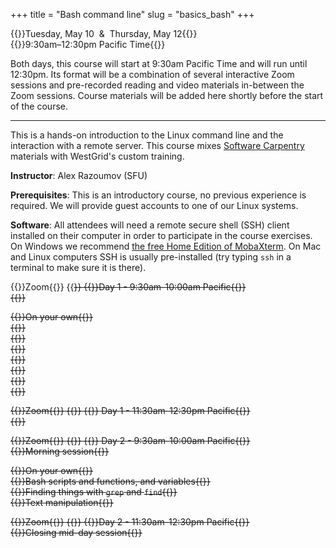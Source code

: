 +++
title = "Bash command line"
slug = "basics_bash"
+++

{{<cor>}}Tuesday, May 10 &nbsp;&&nbsp; Thursday, May 12{{</cor>}}\
{{<cgr>}}9:30am–12:30pm Pacific Time{{</cgr>}}

Both days, this course will start at 9:30am Pacific Time and will run until 12:30pm. Its format will be a combination of
several interactive Zoom sessions and pre-recorded reading and video materials in-between the Zoom sessions. Course
materials will be added here shortly before the start of the course.

---

This is a hands-on introduction to the Linux command line and the interaction with a remote server. This course mixes <a
href="https://software-carpentry.org" target="_blank">Software Carpentry</a> materials with WestGrid's custom training.

**Instructor**: Alex Razoumov (SFU)

**Prerequisites**: This is an introductory course, no previous experience is required. We will provide
guest accounts to one of our Linux systems.

**Software**: All attendees will need a remote secure shell (SSH) client installed on their computer in
order to participate in the course exercises. On Windows we recommend
[the free Home Edition of MobaXterm](https://mobaxterm.mobatek.net/download.html). On Mac and Linux
computers SSH is usually pre-installed (try typing `ssh` in a terminal to make sure it is there).

{{<cor>}}Zoom{{</cor>}} {{<s>}} {{<cgr>}}Day 1 - 9:30am-10:00am Pacific{{</cgr>}} \
{{<linktitle url="../bash1" text="Opening morning session">}}

<!-- {{<cbr>}}On your own{{</cbr>}} \ -->
<!-- {{<nolinktitle>}}Introduction{{</nolinktitle>}} \ -->
<!-- {{<nolinktitle>}}Navigating the filesystem{{</nolinktitle>}} \ -->
<!-- {{<nolinktitle>}}Creating, moving and copying things{{</nolinktitle>}} \ -->
<!-- {{<nolinktitle>}}Archives and compression{{</nolinktitle>}} \ -->
<!-- {{<nolinktitle>}}Transferring files and directories to/from remote computers{{</nolinktitle>}} \ -->
<!-- {{<nolinktitle>}}Wildcards, redirection to files, pipes, and aliases{{</nolinktitle>}} \ -->
<!-- {{<nolinktitle>}}Loops{{</nolinktitle>}} -->

{{<cbr>}}On your own{{</cbr>}} \
{{<linktitle url="../bash/bash-01-intro" text="Introduction (10 min)">}} \
{{<linktitle url="../bash/bash-02-filesystem" text="Navigating the filesystem (9 min)">}} \
{{<linktitle url="../bash/bash-03-creating-moving-copying" text="Creating, moving and copying things (10 min)">}} \
{{<linktitle url="../bash/bash-04-tar-gzip" text="Archives and compression (12 min)">}} \
{{<linktitle url="../bash/bash-05-file-transfer" text="Transferring files and directories to/from remote computers (15 min)">}} \
{{<linktitle url="../bash/bash-06-wildcards-redirection-pipes" text="Wildcards, redirection to files, pipes, and aliases (10 min)">}} \
{{<linktitle url="../bash/bash-07-loops" text="Loops (9 min)">}}

{{<cor>}}Zoom{{</cor>}} {{<s>}} {{<cgr>}} Day 1 - 11:30am-12:30pm Pacific{{</cgr>}} \
{{<linktitle url="../bash2" text="Mid-day session">}}

{{<cor>}}Zoom{{</cor>}} {{<s>}} {{<cgr>}} Day 2 - 9:30am-10:00am Pacific{{</cgr>}} \
{{<nolinktitle>}}Morning session{{</nolinktitle>}}

<!-- {{<cor>}}Zoom{{</cor>}} {{<s>}} {{<cgr>}} Day 2 - 9:30am-10:00am Pacific{{</cgr>}} \ -->
<!-- {{<linktitle url="../bash3" text="Morning session">}} -->

{{<cbr>}}On your own{{</cbr>}} \
{{<nolinktitle>}}Bash scripts and functions, and variables{{</nolinktitle>}} \
{{<nolinktitle>}}Finding things with `grep` and `find`{{</nolinktitle>}} \
{{<nolinktitle>}}Text manipulation{{</nolinktitle>}}

<!-- {{<cbr>}}On your own{{</cbr>}} \ -->
<!-- {{<linktitle url="../bash/bash-08-scripts-functions" text="Bash scripts and functions, and variables (32 min)">}} \ -->
<!-- {{<linktitle url="../bash/bash-09-grep-find" text="Finding things with `grep` and `find` (13 min)">}} \ -->
<!-- {{<linktitle url="../bash/bash-10-text-manipulation" text="Text manipulation (19 min)">}} -->

{{<cor>}}Zoom{{</cor>}} {{<s>}} {{<cgr>}}Day 2 - 11:30am-12:30pm Pacific{{</cgr>}} \
{{<nolinktitle>}}Closing mid-day session{{</nolinktitle>}}

<!-- {{<cor>}}Zoom{{</cor>}} {{<s>}} {{<cgr>}}Day 2 - 11:30am-12:30pm Pacific{{</cgr>}} \ -->
<!-- {{<linktitle url="../bash4" text="Closing mid-day session">}} -->
